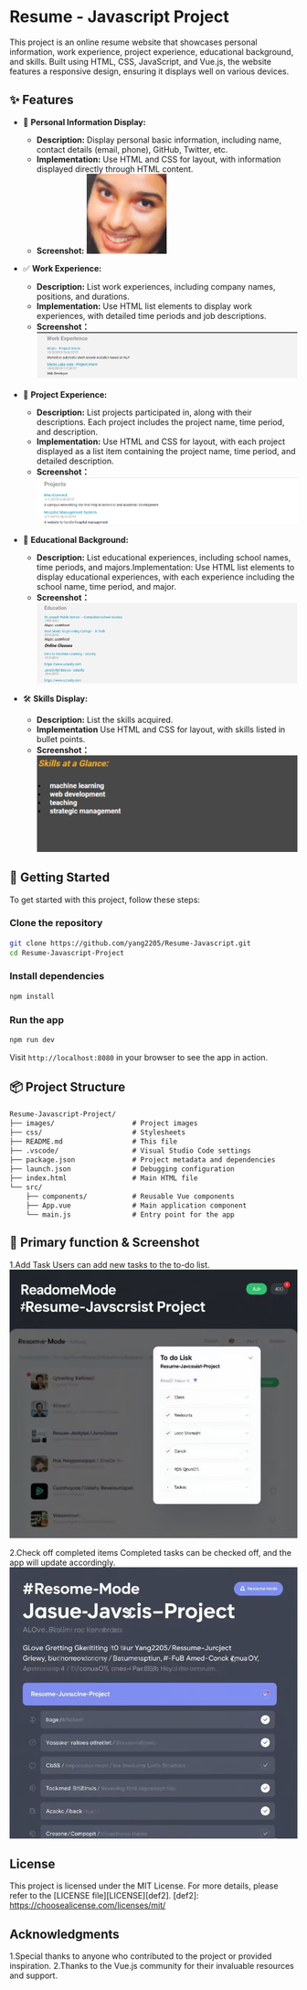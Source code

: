 # Resume - Javascript Project

<!-- Project Description & Overview - Authored by 杨慧萍 -->
This project is an online resume website that showcases personal information, work experience, project experience, educational background, and skills. Built using HTML, CSS, JavaScript, and Vue.js, the website features a responsive design, ensuring it displays well on various devices.

## ✨ Features

<!-- Features Section - Authored by 杨慧萍 -->
- 📝 **Personal Information Display:**
  - **Description:** Display personal basic information, including name, contact details (email, phone), GitHub, Twitter, etc.
  - **Implementation:** Use HTML and CSS for layout, with information displayed directly through HTML content.
  - **Screenshot:** <img src="images/sreya.png" />

- ✅ **Work Experience:**
  - **Description:**  List work experiences, including company names, positions, and durations.
  - **Implementation:** Use HTML list elements to display work experiences, with detailed time periods and job descriptions.
  - **Screenshot：** <img src="images/screenshot_check_task.png" />

- 💾 **Project Experience:**
  - **Description:** List projects participated in, along with their descriptions. Each project includes the project name, time period, and description.
  -  **Implementation:**  Use HTML and CSS for layout, with each project displayed as a list item containing the project name, time period, and detailed description.
  - **Screenshot：** <img src="images/screenshot_add_task.png" />
  

- 🎨 **Educational Background:**
  - **Description:**  List educational experiences, including school names, time periods, and majors.Implementation: Use HTML list elements to display educational experiences, with each experience including the school name, time period, and major.
  - **Screenshot：** <img src="images/screenshot_task_list.png" />


- 🛠️ **Skills Display:**
  - **Description:** List the skills acquired.
  - **Implementation** Use HTML and CSS for layout, with skills listed in bullet points.
  - **Screenshot：** <img src="images/screenshot_delete_task.png" />

## 🚀 Getting Started

<!-- Getting Started Section - Authored by 杨慧萍 -->
To get started with this project, follow these steps:

### Clone the repository

```bash
git clone https://github.com/yang2205/Resume-Javascript.git
cd Resume-Javascript-Project
```

### Install dependencies

```bash
npm install
```

### Run the app

```bash
npm run dev
```

Visit `http://localhost:8080` in your browser to see the app in action.

## 📦 Project Structure
<!-- Features Section - Authored by 全璐瑶 -->
```
Resume-Javascript-Project/
├── images/                   # Project images
├── css/                      # Stylesheets
├── README.md                 # This file
├── .vscode/                  # Visual Studio Code settings
├── package.json              # Project metadata and dependencies
├── launch.json               # Debugging configuration
├── index.html                # Main HTML file
└── src/
    ├── components/           # Reusable Vue components
    ├── App.vue               # Main application component
    └── main.js               # Entry point for the app
```

## 📮 Primary function & Screenshot
<!-- Features Section - Authored by 全璐瑶  -->
1.Add Task
Users can add new tasks to the to-do list.
![任务添加功能截图](images/screenshot_add_task.jpg)


2.Check off completed items
Completed tasks can be checked off, and the app will update accordingly.
![检查已完成任务截图](images/screenshot_check_task.jpg)

## License

<!-- License Section - Authored by 全璐瑶  -->
This project is licensed under the MIT License. For more details, please refer to the [LICENSE file][LICENSE][def2].
[def2]: https://choosealicense.com/licenses/mit/

## Acknowledgments
1.Special thanks to anyone who contributed to the project or provided inspiration.
2.Thanks to the Vue.js community for their invaluable resources and support.

